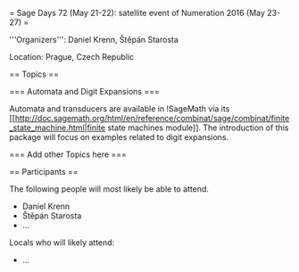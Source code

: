 = Sage Days 72 (May 21-22): satellite event of Numeration 2016 (May 23-27) =

'''Organizers''': Daniel Krenn, Štěpán Starosta

Location: Prague, Czech Republic

== Topics ==

=== Automata and Digit Expansions ===

Automata and transducers are available in !SageMath via its [[http://doc.sagemath.org/html/en/reference/combinat/sage/combinat/finite_state_machine.html|finite state machines module]]. The introduction of this package will focus on examples related to digit expansions.

=== Add other Topics here ===

== Participants ==

The following people will most likely be able to attend.

 * Daniel Krenn
 * Štěpán Starosta
 * ...

Locals who will likely attend:

 * ...
